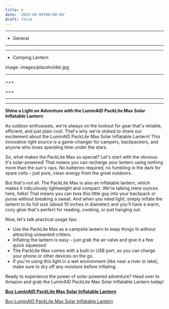 ```yaml
---
title: A
date: '2025-09-09T00:00:00'
draft: false
---
```


---




- General
---

---

- Camping Lantern

image: images/placeholder.jpg

---

+++






+++





---



---
**Shine a Light on Adventure with the LuminAID PackLite Max Solar Inflatable Lantern**

As outdoor enthusiasts, we're always on the lookout for gear that's reliable, efficient, and just plain cool. That's why we're stoked to share our excitement about the LuminAID PackLite Max Solar Inflatable Lantern! This innovative light source is a game-changer for campers, backpackers, and anyone who loves spending time under the stars.

So, what makes the PackLite Max so special? Let's start with the obvious: it's solar-powered! That means you can recharge your lantern using nothing more than the sun's rays. No batteries required, no fumbling in the dark for spare cells – just pure, clean energy from the great outdoors.

But that's not all. The PackLite Max is also an inflatable lantern, which makes it ridiculously lightweight and compact. We're talking mere ounces here, folks! That means you can toss this little guy into your backpack or purse without breaking a sweat. And when you need light, simply inflate the lantern to its full size (about 10 inches in diameter) and you'll have a warm, cozy glow that's perfect for reading, cooking, or just hanging out.

Now, let's talk practical usage tips:

* Use the PackLite Max as a campsite lantern to keep things lit without attracting unwanted critters.
* Inflating the lantern is easy – just grab the air valve and give it a few quick squeezes!
* The PackLite Max comes with a built-in USB port, so you can charge your phone or other devices on the go.
* If you're using this light in a wet environment (like near a river or lake), make sure to dry off any moisture before inflating.

Ready to experience the power of solar-powered adventure? Head over to Amazon and grab the LuminAID PackLite Max Solar Inflatable Lantern today!

**[Buy LuminAID PackLite Max Solar Inflatable Lantern](https://www.amazon.com/dp/B0716JV1SG)**

[Buy LuminAID PackLite Max Solar Inflatable Lantern](https://www.amazon.com/dp/B0716JV1SG)